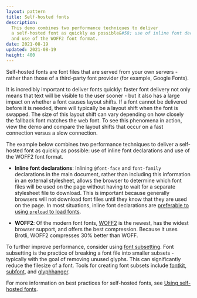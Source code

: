 ```yaml
---
layout: pattern
title: Self-hosted fonts
description:
  This demo combines two performance techniques to deliver
  a self-hosted font as quickly as possible&#58; use of inline font declarations
  and use of the WOFF2 font format.
date: 2021-08-19
updated: 2021-08-19
height: 400
---
```


Self-hosted fonts are font files that are served from your own servers - rather
than those of a third-party font provider (for example, Google Fonts).

It is incredibly important to deliver fonts quickly: faster font delivery not
only means that text will be visible to the user sooner - but it also has a
large impact on whether a font causes layout shifts. If a font cannot be
delivered before it is needed, there will typically be a layout shift when the
font is swapped. The size of this layout shift can vary depending on how closely
the fallback font matches the web font. To see this phenomena in action, view
the demo and compare the layout shifts that occur on a fast connection versus a
slow connection.

The example below combines two performance techniques to deliver a self-hosted
font as quickly as possible: use of inline font declarations and use of the
WOFF2 font format.

* **Inline font declarations**: Inlining `@font-face` and `font-family`
  declarations in the main document, rather than including this information in
  an external stylesheet, allows the browser to determine which font files will
  be used on the page without having to wait for a separate stylesheet file to
  download. This is important because generally browsers will not download font
  files until they know that they are used on the page. In most situations,
  inline font declarations are [preferable to using `preload` to load
  fonts](/font-best-practices/#avoid-using-preload-to-load-fonts).

* **WOFF2**: Of the modern font fonts, [WOFF2](https://caniuse.com/woff2) is the
  newest, has the widest browser support, and offers the best compression.
  Because it uses Brotli, WOFF2 compresses 30% better than WOFF.

To further improve performance, consider using [font
subsetting](/reduce-webfont-size/#unicode-range-subsetting). Font
subsetting is the practice of breaking a font file into smaller subsets -
typically with the goal of removing unused glyphs. This can significantly reduce
the filesize of a font. Tools for creating font subsets include
[fontkit](https://github.com/foliojs/fontkit),
[subfont](https://github.com/Munter/subfont), and
[glyphhanger](https://github.com/zachleat/glyphhanger).

For more information on best practices for self-hosted fonts, see [Using
self-hosted
fonts](/font-best-practices/#using-self-hosted-fonts).
